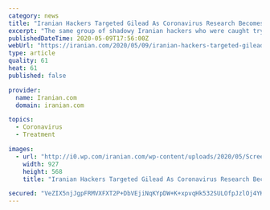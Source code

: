 ```yaml
---
category: news
title: "Iranian Hackers Targeted Gilead As Coronavirus Research Becomes New Cybercrime Holy Grail"
excerpt: "The same group of shadowy Iranian hackers who were caught trying to steal America's atomic secrets - a group that's known only by the nickname \"Charming Kitten\" - has been caught trying to hack into Gilead,"
publishedDateTime: 2020-05-09T17:56:00Z
webUrl: "https://iranian.com/2020/05/09/iranian-hackers-targeted-gilead-as-coronavirus-research-becomes-new-cybercrime-holy-grail/"
type: article
quality: 61
heat: 61
published: false

provider:
  name: Iranian.com
  domain: iranian.com

topics:
  - Coronavirus
  - Treatment

images:
  - url: "http://i0.wp.com/iranian.com/wp-content/uploads/2020/05/Screen-Shot-2020-05-09-at-10.43.58-AM.png?fit=927%2C568&ssl=1"
    width: 927
    height: 568
    title: "Iranian Hackers Targeted Gilead As Coronavirus Research Becomes New Cybercrime Holy Grail"

secured: "VeZIX5njJgpFRMVXFXT2P+DbVEjiNqKYpDW+K+xpvqHk532SULOfpJzlOj4YKZzuBGaqCSkAAMoL43pKFY28vM+P/eEoFSM8R7GfgIxqDvmNkOT48ERHe7ujUUfv+Ja0aA2TadaM9kN2tD50Sp4GPgkoBMyjf1vHZS4jdcc/OTW5DhrCKHrRASUeDTyGLJ1RlUAuFrogxZQLo2xqsAucy9v3q4/vMfn5XywaC6En7f5NjvncmDLBDypOZAJTGTH8hFirli08mN82lwTxY9cKjG13lNRhNp1vz2q460El+vZm3VIMrc9UZHSC4kqaCuPmgav3pZe/dNuNhJMuxSDpQYA+9eX6vdgXjk89kp/uVIXp16PZ9F/knvO5LsELs1L5aqIDuBTJPuYy675z0ci0jlYSKcIeiOs2LWe8q61RhNKBrqj2kH4ccC3bZ4KwyUCUQvuQf30WtWxLp8D52ITcS0qeGUZ7cSzu3eSR200HDms=;7AyTawU/zTs02hCemy0lXQ=="
---
```



